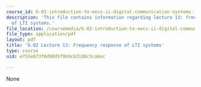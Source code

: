 ```yaml
---
course_id: 6-02-introduction-to-eecs-ii-digital-communication-systems-fall-2012
description: 'This file contains information regarding lecture 13: frequency response
  of LTI systems.'
file_location: /coursemedia/6-02-introduction-to-eecs-ii-digital-communication-systems-fall-2012/e755e873f0d98d5f9b9cb31d6c5ca6ec_MIT6_02F12_lec13.pdf
file_type: application/pdf
layout: pdf
title: '6.02 Lecture 13: Frequency response of LTI systems'
type: course
uid: e755e873f0d98d5f9b9cb31d6c5ca6ec

---
```

None